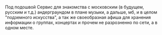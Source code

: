 Под подошвой
Сервис для знакомства с московским (в будущем, русским и т.д.) андерграундом в плане музыки, а дальше, мб, и в целом "подземного искусства", а так же своеобразная афиша для хранения информации о группах, концертах и прочем не разрозненно по сети, а в одном месте.
